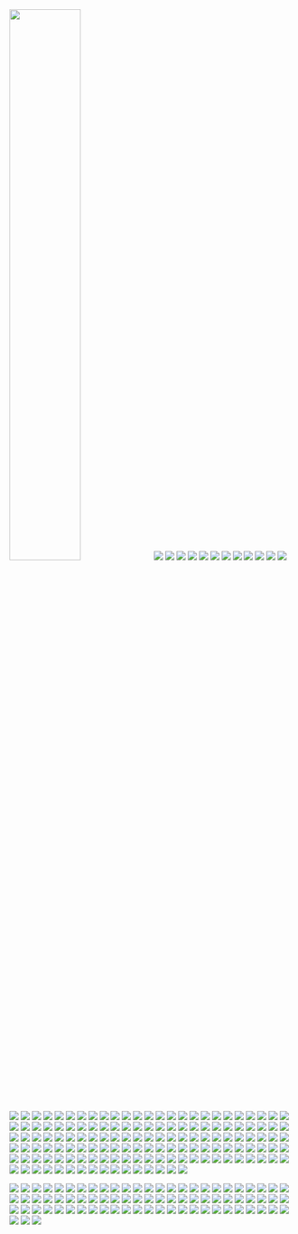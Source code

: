 <img src="https://github.com/buaashupan/clothing/blob/main/skirt/1.jpg" style="width:50%;height:50%;"/>
<img src="https://github.com/buaashupan/clothing/blob/main/skirt/2.jpg"/>
<img src="https://github.com/buaashupan/clothing/blob/main/skirt/3.jpg"/>
<img src="https://github.com/buaashupan/clothing/blob/main/skirt/4.jpg"/>
<img src="https://github.com/buaashupan/clothing/blob/main/skirt/5.jpg"/>
<img src="https://github.com/buaashupan/clothing/blob/main/skirt/6.jpg"/>
<img src="https://github.com/buaashupan/clothing/blob/main/skirt/7.jpg"/>
<img src="https://github.com/buaashupan/clothing/blob/main/skirt/8.jpg"/>
<img src="https://github.com/buaashupan/clothing/blob/main/skirt/9.jpg"/>
<img src="https://github.com/buaashupan/clothing/blob/main/skirt/10.jpg"/>
<img src="https://github.com/buaashupan/clothing/blob/main/skirt/11.jpg"/>
<img src="https://github.com/buaashupan/clothing/blob/main/skirt/12.jpg"/>
<img src="https://github.com/buaashupan/clothing/blob/main/skirt/13.jpg"/>
<img src="https://github.com/buaashupan/clothing/blob/main/skirt/14.jpg"/>
<img src="https://github.com/buaashupan/clothing/blob/main/skirt/15.jpg"/>
<img src="https://github.com/buaashupan/clothing/blob/main/skirt/16.jpg"/>
<img src="https://github.com/buaashupan/clothing/blob/main/skirt/17.jpg"/>
<img src="https://github.com/buaashupan/clothing/blob/main/skirt/18.jpg"/>
<img src="https://github.com/buaashupan/clothing/blob/main/skirt/19.jpg"/>
<img src="https://github.com/buaashupan/clothing/blob/main/skirt/20.jpg"/>
<img src="https://github.com/buaashupan/clothing/blob/main/skirt/21.jpg"/>
<img src="https://github.com/buaashupan/clothing/blob/main/skirt/22.jpg"/>
<img src="https://github.com/buaashupan/clothing/blob/main/skirt/23.jpg"/>
<img src="https://github.com/buaashupan/clothing/blob/main/skirt/24.jpg"/>
<img src="https://github.com/buaashupan/clothing/blob/main/skirt/25.jpg"/>
<img src="https://github.com/buaashupan/clothing/blob/main/skirt/26.jpg"/>
<img src="https://github.com/buaashupan/clothing/blob/main/skirt/27.jpg"/>
<img src="https://github.com/buaashupan/clothing/blob/main/skirt/28.jpg"/>
<img src="https://github.com/buaashupan/clothing/blob/main/skirt/29.jpg"/>
<img src="https://github.com/buaashupan/clothing/blob/main/skirt/30.jpg"/>
<img src="https://github.com/buaashupan/clothing/blob/main/skirt/31.jpg"/>
<img src="https://github.com/buaashupan/clothing/blob/main/skirt/32.jpg"/>
<img src="https://github.com/buaashupan/clothing/blob/main/skirt/33.jpg"/>
<img src="https://github.com/buaashupan/clothing/blob/main/skirt/34.jpg"/>
<img src="https://github.com/buaashupan/clothing/blob/main/skirt/35.jpg"/>
<img src="https://github.com/buaashupan/clothing/blob/main/skirt/36.jpg"/>
<img src="https://github.com/buaashupan/clothing/blob/main/skirt/37.jpg"/>
<img src="https://github.com/buaashupan/clothing/blob/main/skirt/38.jpg"/>
<img src="https://github.com/buaashupan/clothing/blob/main/skirt/39.jpg"/>
<img src="https://github.com/buaashupan/clothing/blob/main/skirt/40.jpg"/>
<img src="https://github.com/buaashupan/clothing/blob/main/skirt/41.jpg"/>
<img src="https://github.com/buaashupan/clothing/blob/main/skirt/42.jpg"/>
<img src="https://github.com/buaashupan/clothing/blob/main/skirt/43.jpg"/>
<img src="https://github.com/buaashupan/clothing/blob/main/skirt/44.jpg"/>
<img src="https://github.com/buaashupan/clothing/blob/main/skirt/45.jpg"/>
<img src="https://github.com/buaashupan/clothing/blob/main/skirt/46.jpg"/>
<img src="https://github.com/buaashupan/clothing/blob/main/skirt/47.jpg"/>
<img src="https://github.com/buaashupan/clothing/blob/main/skirt/48.jpg"/>
<img src="https://github.com/buaashupan/clothing/blob/main/skirt/49.jpg"/>
<img src="https://github.com/buaashupan/clothing/blob/main/skirt/50.jpg"/>
<img src="https://github.com/buaashupan/clothing/blob/main/skirt/51.jpg"/>
<img src="https://github.com/buaashupan/clothing/blob/main/skirt/52.jpg"/>
<img src="https://github.com/buaashupan/clothing/blob/main/skirt/53.jpg"/>
<img src="https://github.com/buaashupan/clothing/blob/main/skirt/54.jpg"/>
<img src="https://github.com/buaashupan/clothing/blob/main/skirt/55.jpg"/>
<img src="https://github.com/buaashupan/clothing/blob/main/skirt/56.jpg"/>
<img src="https://github.com/buaashupan/clothing/blob/main/skirt/57.jpg"/>
<img src="https://github.com/buaashupan/clothing/blob/main/skirt/58.jpg"/>
<img src="https://github.com/buaashupan/clothing/blob/main/skirt/59.jpg"/>
<img src="https://github.com/buaashupan/clothing/blob/main/skirt/60.jpg"/>
<img src="https://github.com/buaashupan/clothing/blob/main/skirt/61.jpg"/>
<img src="https://github.com/buaashupan/clothing/blob/main/skirt/62.jpg"/>
<img src="https://github.com/buaashupan/clothing/blob/main/skirt/63.jpg"/>
<img src="https://github.com/buaashupan/clothing/blob/main/skirt/64.jpg"/>
<img src="https://github.com/buaashupan/clothing/blob/main/skirt/65.jpg"/>
<img src="https://github.com/buaashupan/clothing/blob/main/skirt/66.jpg"/>
<img src="https://github.com/buaashupan/clothing/blob/main/skirt/67.jpg"/>
<img src="https://github.com/buaashupan/clothing/blob/main/skirt/68.jpg"/>
<img src="https://github.com/buaashupan/clothing/blob/main/skirt/69.jpg"/>
<img src="https://github.com/buaashupan/clothing/blob/main/skirt/70.jpg"/>
<img src="https://github.com/buaashupan/clothing/blob/main/skirt/71.jpg"/>
<img src="https://github.com/buaashupan/clothing/blob/main/skirt/72.jpg"/>
<img src="https://github.com/buaashupan/clothing/blob/main/skirt/73.jpg"/>
<img src="https://github.com/buaashupan/clothing/blob/main/skirt/74.jpg"/>
<img src="https://github.com/buaashupan/clothing/blob/main/skirt/75.jpg"/>
<img src="https://github.com/buaashupan/clothing/blob/main/skirt/76.jpg"/>
<img src="https://github.com/buaashupan/clothing/blob/main/skirt/77.jpg"/>
<img src="https://github.com/buaashupan/clothing/blob/main/skirt/78.jpg"/>
<img src="https://github.com/buaashupan/clothing/blob/main/skirt/79.jpg"/>
<img src="https://github.com/buaashupan/clothing/blob/main/skirt/80.jpg"/>
<img src="https://github.com/buaashupan/clothing/blob/main/skirt/81.jpg"/>
<img src="https://github.com/buaashupan/clothing/blob/main/skirt/82.jpg"/>
<img src="https://github.com/buaashupan/clothing/blob/main/skirt/83.jpg"/>
<img src="https://github.com/buaashupan/clothing/blob/main/skirt/84.jpg"/>
<img src="https://github.com/buaashupan/clothing/blob/main/skirt/85.jpg"/>
<img src="https://github.com/buaashupan/clothing/blob/main/skirt/86.jpg"/>
<img src="https://github.com/buaashupan/clothing/blob/main/skirt/87.jpg"/>
<img src="https://github.com/buaashupan/clothing/blob/main/skirt/88.jpg"/>
<img src="https://github.com/buaashupan/clothing/blob/main/skirt/89.jpg"/>
<img src="https://github.com/buaashupan/clothing/blob/main/skirt/90.jpg"/>
<img src="https://github.com/buaashupan/clothing/blob/main/skirt/91.jpg"/>
<img src="https://github.com/buaashupan/clothing/blob/main/skirt/92.jpg"/>
<img src="https://github.com/buaashupan/clothing/blob/main/skirt/93.jpg"/>
<img src="https://github.com/buaashupan/clothing/blob/main/skirt/94.jpg"/>
<img src="https://github.com/buaashupan/clothing/blob/main/skirt/95.jpg"/>
<img src="https://github.com/buaashupan/clothing/blob/main/skirt/96.jpg"/>
<img src="https://github.com/buaashupan/clothing/blob/main/skirt/97.jpg"/>
<img src="https://github.com/buaashupan/clothing/blob/main/skirt/98.jpg"/>
<img src="https://github.com/buaashupan/clothing/blob/main/skirt/99.jpg"/>
<img src="https://github.com/buaashupan/clothing/blob/main/skirt/100.jpg"/>
<img src="https://github.com/buaashupan/clothing/blob/main/skirt/101.jpg"/>
<img src="https://github.com/buaashupan/clothing/blob/main/skirt/102.jpg"/>
<img src="https://github.com/buaashupan/clothing/blob/main/skirt/103.jpg"/>
<img src="https://github.com/buaashupan/clothing/blob/main/skirt/104.jpg"/>
<img src="https://github.com/buaashupan/clothing/blob/main/skirt/105.jpg"/>
<img src="https://github.com/buaashupan/clothing/blob/main/skirt/106.jpg"/>
<img src="https://github.com/buaashupan/clothing/blob/main/skirt/107.jpg"/>
<img src="https://github.com/buaashupan/clothing/blob/main/skirt/108.jpg"/>
<img src="https://github.com/buaashupan/clothing/blob/main/skirt/109.jpg"/>
<img src="https://github.com/buaashupan/clothing/blob/main/skirt/110.jpg"/>
<img src="https://github.com/buaashupan/clothing/blob/main/skirt/111.jpg"/>
<img src="https://github.com/buaashupan/clothing/blob/main/skirt/112.jpg"/>
<img src="https://github.com/buaashupan/clothing/blob/main/skirt/113.jpg"/>
<img src="https://github.com/buaashupan/clothing/blob/main/skirt/114.jpg"/>
<img src="https://github.com/buaashupan/clothing/blob/main/skirt/115.jpg"/>
<img src="https://github.com/buaashupan/clothing/blob/main/skirt/116.jpg"/>
<img src="https://github.com/buaashupan/clothing/blob/main/skirt/117.jpg"/>
<img src="https://github.com/buaashupan/clothing/blob/main/skirt/118.jpg"/>
<img src="https://github.com/buaashupan/clothing/blob/main/skirt/119.jpg"/>
<img src="https://github.com/buaashupan/clothing/blob/main/skirt/120.jpg"/>
<img src="https://github.com/buaashupan/clothing/blob/main/skirt/121.jpg"/>
<img src="https://github.com/buaashupan/clothing/blob/main/skirt/122.jpg"/>
<img src="https://github.com/buaashupan/clothing/blob/main/skirt/123.jpg"/>
<img src="https://github.com/buaashupan/clothing/blob/main/skirt/124.jpg"/>
<img src="https://github.com/buaashupan/clothing/blob/main/skirt/125.jpg"/>
<img src="https://github.com/buaashupan/clothing/blob/main/skirt/126.jpg"/>
<img src="https://github.com/buaashupan/clothing/blob/main/skirt/127.jpg"/>
<img src="https://github.com/buaashupan/clothing/blob/main/skirt/128.jpg"/>
<img src="https://github.com/buaashupan/clothing/blob/main/skirt/129.jpg"/>
<img src="https://github.com/buaashupan/clothing/blob/main/skirt/130.jpg"/>
<img src="https://github.com/buaashupan/clothing/blob/main/skirt/131.jpg"/>
<img src="https://github.com/buaashupan/clothing/blob/main/skirt/132.jpg"/>
<img src="https://github.com/buaashupan/clothing/blob/main/skirt/133.jpg"/>
<img src="https://github.com/buaashupan/clothing/blob/main/skirt/134.jpg"/>
<img src="https://github.com/buaashupan/clothing/blob/main/skirt/135.jpg"/>
<img src="https://github.com/buaashupan/clothing/blob/main/skirt/136.jpg"/>
<img src="https://github.com/buaashupan/clothing/blob/main/skirt/137.jpg"/>
<img src="https://github.com/buaashupan/clothing/blob/main/skirt/138.jpg"/>
<img src="https://github.com/buaashupan/clothing/blob/main/skirt/139.jpg"/>


<img src="https://github.com/buaashupan/clothing/blob/main/man_t_shirt/1.jpg"/>
<img src="https://github.com/buaashupan/clothing/blob/main/man_t_shirt/2.jpg"/>
<img src="https://github.com/buaashupan/clothing/blob/main/man_t_shirt/3.jpg"/>
<img src="https://github.com/buaashupan/clothing/blob/main/man_t_shirt/4.jpg"/>
<img src="https://github.com/buaashupan/clothing/blob/main/man_t_shirt/5.jpg"/>
<img src="https://github.com/buaashupan/clothing/blob/main/man_t_shirt/6.jpg"/>
<img src="https://github.com/buaashupan/clothing/blob/main/man_t_shirt/7.jpg"/>
<img src="https://github.com/buaashupan/clothing/blob/main/man_t_shirt/8.jpg"/>
<img src="https://github.com/buaashupan/clothing/blob/main/man_t_shirt/9.jpg"/>
<img src="https://github.com/buaashupan/clothing/blob/main/man_t_shirt/10.jpg"/>
<img src="https://github.com/buaashupan/clothing/blob/main/man_t_shirt/11.jpg"/>
<img src="https://github.com/buaashupan/clothing/blob/main/man_t_shirt/12.jpg"/>
<img src="https://github.com/buaashupan/clothing/blob/main/man_t_shirt/13.jpg"/>
<img src="https://github.com/buaashupan/clothing/blob/main/man_t_shirt/14.jpg"/>
<img src="https://github.com/buaashupan/clothing/blob/main/man_t_shirt/15.jpg"/>


<img src="https://github.com/buaashupan/clothing/blob/main/man_trousers/1.png"/> <img src="https://github.com/buaashupan/clothing/blob/main/man_trousers/2.png"/>
<img src="https://github.com/buaashupan/clothing/blob/main/man_trousers/3.png"/> <img src="https://github.com/buaashupan/clothing/blob/main/man_trousers/4.png"/>
<img src="https://github.com/buaashupan/clothing/blob/main/man_trousers/5.png"/> <img src="https://github.com/buaashupan/clothing/blob/main/man_trousers/6.png"/>
<img src="https://github.com/buaashupan/clothing/blob/main/man_trousers/7.png"/> <img src="https://github.com/buaashupan/clothing/blob/main/man_trousers/8.png"/>
<img src="https://github.com/buaashupan/clothing/blob/main/man_trousers/9.png"/> <img src="https://github.com/buaashupan/clothing/blob/main/man_trousers/10.png"/>
<img src="https://github.com/buaashupan/clothing/blob/main/man_trousers/11.png"/> <img src="https://github.com/buaashupan/clothing/blob/main/man_trousers/12.png"/>
<img src="https://github.com/buaashupan/clothing/blob/main/man_trousers/13.png"/> <img src="https://github.com/buaashupan/clothing/blob/main/man_trousers/14.png"/>
<img src="https://github.com/buaashupan/clothing/blob/main/man_trousers/15.png"/> <img src="https://github.com/buaashupan/clothing/blob/main/man_trousers/16.png"/>
<img src="https://github.com/buaashupan/clothing/blob/main/man_trousers/17.png"/> <img src="https://github.com/buaashupan/clothing/blob/main/man_trousers/18.png"/>
<img src="https://github.com/buaashupan/clothing/blob/main/man_trousers/19.png"/> <img src="https://github.com/buaashupan/clothing/blob/main/man_trousers/20.png"/>
<img src="https://github.com/buaashupan/clothing/blob/main/man_trousers/21.png"/> <img src="https://github.com/buaashupan/clothing/blob/main/man_trousers/22.png"/>
<img src="https://github.com/buaashupan/clothing/blob/main/man_trousers/23.png"/> <img src="https://github.com/buaashupan/clothing/blob/main/man_trousers/24.png"/>
<img src="https://github.com/buaashupan/clothing/blob/main/man_trousers/25.png"/> <img src="https://github.com/buaashupan/clothing/blob/main/man_trousers/26.png"/>
<img src="https://github.com/buaashupan/clothing/blob/main/man_trousers/27.png"/> <img src="https://github.com/buaashupan/clothing/blob/main/man_trousers/28.png"/>
<img src="https://github.com/buaashupan/clothing/blob/main/man_trousers/29.png"/> <img src="https://github.com/buaashupan/clothing/blob/main/man_trousers/30.png"/>
<img src="https://github.com/buaashupan/clothing/blob/main/man_trousers/31.png"/> <img src="https://github.com/buaashupan/clothing/blob/main/man_trousers/32.png"/>
<img src="https://github.com/buaashupan/clothing/blob/main/man_trousers/33.png"/> <img src="https://github.com/buaashupan/clothing/blob/main/man_trousers/34.png"/>
<img src="https://github.com/buaashupan/clothing/blob/main/man_trousers/35.png"/> <img src="https://github.com/buaashupan/clothing/blob/main/man_trousers/36.png"/>
<img src="https://github.com/buaashupan/clothing/blob/main/man_trousers/37.png"/> <img src="https://github.com/buaashupan/clothing/blob/main/man_trousers/38.png"/>
<img src="https://github.com/buaashupan/clothing/blob/main/man_trousers/39.png"/> <img src="https://github.com/buaashupan/clothing/blob/main/man_trousers/40.png"/>
<img src="https://github.com/buaashupan/clothing/blob/main/man_trousers/41.png"/> <img src="https://github.com/buaashupan/clothing/blob/main/man_trousers/42.png"/>
<img src="https://github.com/buaashupan/clothing/blob/main/man_trousers/43.png"/> <img src="https://github.com/buaashupan/clothing/blob/main/man_trousers/44.png"/>
<img src="https://github.com/buaashupan/clothing/blob/main/man_trousers/45.png"/> <img src="https://github.com/buaashupan/clothing/blob/main/man_trousers/46.png"/>
<img src="https://github.com/buaashupan/clothing/blob/main/man_trousers/47.png"/> <img src="https://github.com/buaashupan/clothing/blob/main/man_trousers/48.png"/>
<img src="https://github.com/buaashupan/clothing/blob/main/man_trousers/49.png"/> <img src="https://github.com/buaashupan/clothing/blob/main/man_trousers/50.png"/>
<img src="https://github.com/buaashupan/clothing/blob/main/man_trousers/51.png"/> <img src="https://github.com/buaashupan/clothing/blob/main/man_trousers/52.png"/>
<img src="https://github.com/buaashupan/clothing/blob/main/man_trousers/53.png"/> <img src="https://github.com/buaashupan/clothing/blob/main/man_trousers/54.png"/>
<img src="https://github.com/buaashupan/clothing/blob/main/man_trousers/55.png"/> <img src="https://github.com/buaashupan/clothing/blob/main/man_trousers/56.png"/>
<img src="https://github.com/buaashupan/clothing/blob/main/man_trousers/57.png"/> <img src="https://github.com/buaashupan/clothing/blob/main/man_trousers/58.png"/>
<img src="https://github.com/buaashupan/clothing/blob/main/man_trousers/59.png"/> <img src="https://github.com/buaashupan/clothing/blob/main/man_trousers/60.png"/>
<img src="https://github.com/buaashupan/clothing/blob/main/man_trousers/61.png"/> <img src="https://github.com/buaashupan/clothing/blob/main/man_trousers/62.png"/>
<img src="https://github.com/buaashupan/clothing/blob/main/man_trousers/63.png"/> <img src="https://github.com/buaashupan/clothing/blob/main/man_trousers/64.png"/>
<img src="https://github.com/buaashupan/clothing/blob/main/man_trousers/65.png"/> <img src="https://github.com/buaashupan/clothing/blob/main/man_trousers/66.png"/>
<img src="https://github.com/buaashupan/clothing/blob/main/man_trousers/67.png"/> <img src="https://github.com/buaashupan/clothing/blob/main/man_trousers/68.png"/>
<img src="https://github.com/buaashupan/clothing/blob/main/man_trousers/69.png"/> <img src="https://github.com/buaashupan/clothing/blob/main/man_trousers/70.png"/>
<img src="https://github.com/buaashupan/clothing/blob/main/man_trousers/71.png"/> <img src="https://github.com/buaashupan/clothing/blob/main/man_trousers/72.png"/>
<img src="https://github.com/buaashupan/clothing/blob/main/man_trousers/73.png"/> <img src="https://github.com/buaashupan/clothing/blob/main/man_trousers/74.png"/>
<img src="https://github.com/buaashupan/clothing/blob/main/man_trousers/75.png"/> <img src="https://github.com/buaashupan/clothing/blob/main/man_trousers/76.png"/>
<img src="https://github.com/buaashupan/clothing/blob/main/man_trousers/77.png"/> <img src="https://github.com/buaashupan/clothing/blob/main/man_trousers/78.png"/>
